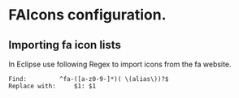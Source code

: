 # FAIcons configuration.

## Importing fa icon lists
In Eclipse use following Regex to import icons from the fa website.

    Find:         ^fa-([a-z0-9-]*)( \(alias\))?$
    Replace with:     $1: $1
